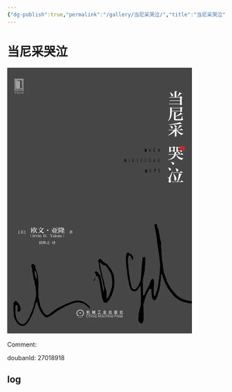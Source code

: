 ```yaml
---
{"dg-publish":true,"permalink":"/gallery/当尼采哭泣/","title":"当尼采哭泣"}
---
```



# 当尼采哭泣

![image](https://raw.githubusercontent.com/hiraethecho/picx-images-hosting/master/picgo/20250529165210.webp)

Comment: 



doubanId: 27018918

## log

